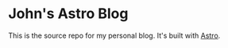 # John's Astro Blog

This is the source repo for my personal blog.  It's built with [Astro](https://astro.build/).

